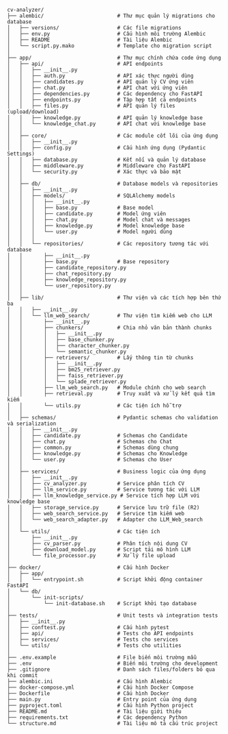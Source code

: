    cv-analyzer/
    ├── alembic/                        # Thư mục quản lý migrations cho database
    │   ├── versions/                   # Các file migrations
    │   ├── env.py                      # Cấu hình môi trường Alembic
    │   ├── README                      # Tài liệu Alembic
    │   └── script.py.mako              # Template cho migration script
    │
    ├── app/                            # Thư mục chính chứa code ứng dụng
    │   ├── api/                        # API endpoints
    │   │   ├── __init__.py
    │   │   ├── auth.py                 # API xác thực người dùng
    │   │   ├── candidates.py           # API quản lý CV ứng viên
    │   │   ├── chat.py                 # API chat với ứng viên
    │   │   ├── dependencies.py         # Các dependency cho FastAPI
    │   │   ├── endpoints.py            # Tập hợp tất cả endpoints
    │   │   ├── files.py                # API quản lý files (upload/download)
    │   │   ├── knowledge.py            # API quản lý knowledge base
    │   │   └── knowledge_chat.py       # API chat với knowledge base
    │   │
    │   ├── core/                       # Các module cốt lõi của ứng dụng
    │   │   ├── __init__.py
    │   │   ├── config.py               # Cấu hình ứng dụng (Pydantic Settings)
    │   │   ├── database.py             # Kết nối và quản lý database
    │   │   ├── middleware.py           # Middleware cho FastAPI
    │   │   └── security.py             # Xác thực và bảo mật
    │   │
    │   ├── db/                         # Database models và repositories
    │   │   ├── __init__.py
    │   │   ├── models/                 # SQLAlchemy models
    │   │   │   ├── __init__.py
    │   │   │   ├── base.py             # Base model
    │   │   │   ├── candidate.py        # Model ứng viên
    │   │   │   ├── chat.py             # Model chat và messages
    │   │   │   ├── knowledge.py        # Model knowledge base
    │   │   │   └── user.py             # Model người dùng
    │   │   │
    │   │   └── repositories/           # Các repository tương tác với database
    │   │       ├── __init__.py
    │   │       ├── base.py             # Base repository
    │   │       ├── candidate_repository.py
    │   │       ├── chat_repository.py
    │   │       ├── knowledge_repository.py
    │   │       └── user_repository.py
    │   │
    │   ├── lib/                        # Thư viện và các tích hợp bên thứ ba
    │   │   ├── __init__.py
    │   │   └── llm_web_search/         # Thư viện tìm kiếm web cho LLM
    │   │       ├── __init__.py
    │   │       ├── chunkers/           # Chia nhỏ văn bản thành chunks
    │   │       │   ├── __init__.py
    │   │       │   ├── base_chunker.py
    │   │       │   ├── character_chunker.py
    │   │       │   └── semantic_chunker.py
    │   │       ├── retrievers/         # Lấy thông tin từ chunks
    │   │       │   ├── __init__.py
    │   │       │   ├── bm25_retriever.py
    │   │       │   ├── faiss_retriever.py
    │   │       │   └── splade_retriever.py
    │   │       ├── llm_web_search.py   # Module chính cho web search
    │   │       ├── retrieval.py        # Truy xuất và xử lý kết quả tìm kiếm
    │   │       └── utils.py            # Các tiện ích hỗ trợ
    │   │
    │   ├── schemas/                    # Pydantic schemas cho validation và serialization
    │   │   ├── __init__.py
    │   │   ├── candidate.py            # Schemas cho Candidate
    │   │   ├── chat.py                 # Schemas cho Chat
    │   │   ├── common.py               # Schemas dùng chung
    │   │   ├── knowledge.py            # Schemas cho Knowledge
    │   │   └── user.py                 # Schemas cho User
    │   │
    │   ├── services/                   # Business logic của ứng dụng
    │   │   ├── __init__.py
    │   │   ├── cv_analyzer.py          # Service phân tích CV
    │   │   ├── llm_service.py          # Service tương tác với LLM
    │   │   ├── llm_knowledge_service.py # Service tích hợp LLM với knowledge base
    │   │   ├── storage_service.py      # Service lưu trữ file (R2)
    │   │   ├── web_search_service.py   # Service tìm kiếm web
    │   │   └── web_search_adapter.py   # Adapter cho LLM_Web_search
    │   │
    │   └── utils/                      # Các tiện ích
    │       ├── __init__.py
    │       ├── cv_parser.py            # Phân tích nội dung CV
    │       ├── download_model.py       # Script tải mô hình LLM
    │       └── file_processor.py       # Xử lý file upload
    │
    ├── docker/                         # Cấu hình Docker
    │   ├── app/
    │   │   └── entrypoint.sh           # Script khởi động container FastAPI
    │   └── db/
    │       └── init-scripts/
    │           └── init-database.sh    # Script khởi tạo database
    │
    ├── tests/                          # Unit tests và integration tests
    │   ├── __init__.py
    │   ├── conftest.py                 # Cấu hình pytest
    │   ├── api/                        # Tests cho API endpoints
    │   ├── services/                   # Tests cho services
    │   └── utils/                      # Tests cho utilities
    │
    ├── .env.example                    # File biến môi trường mẫu
    ├── .env                            # Biến môi trường cho development
    ├── .gitignore                      # Danh sách files/folders bỏ qua khi commit
    ├── alembic.ini                     # Cấu hình Alembic
    ├── docker-compose.yml              # Cấu hình Docker Compose
    ├── Dockerfile                      # Cấu hình Docker
    ├── main.py                         # Entry point của ứng dụng
    ├── pyproject.toml                  # Cấu hình Python project
    ├── README.md                       # Tài liệu giới thiệu 
    ├── requirements.txt                # Các dependency Python
    └── structure.md                    # Tài liệu mô tả cấu trúc project